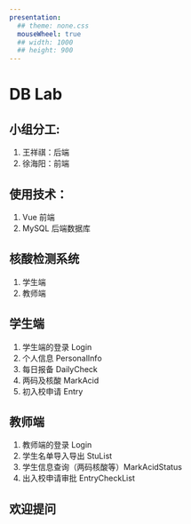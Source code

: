 ```yaml
---
presentation:
  ## theme: none.css
  mouseWheel: true
  ## width: 1000
  ## height: 900
---
```


<!-- slide -->
# DB Lab

<!-- slide -->
## 小组分工:

1. 王祥祺：后端
2. 徐海阳：前端

<!-- slide -->
## 使用技术：
1. Vue 前端
2. MySQL 后端数据库

<!-- slide -->
## 核酸检测系统
1. 学生端
2. 教师端

<!-- slide -->
## 学生端
1. 学生端的登录 Login
2. 个人信息 PersonalInfo
3. 每日报备 DailyCheck
4. 两码及核酸 MarkAcid
5. 初入校申请 Entry

<!-- slide -->
## 教师端
1. 教师端的登录 Login
2. 学生名单导入导出 StuList
3. 学生信息查询（两码核酸等）MarkAcidStatus
4. 出入校申请审批 EntryCheckList

<!-- slide -->
## 欢迎提问


